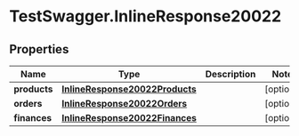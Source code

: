 # TestSwagger.InlineResponse20022

## Properties

Name | Type | Description | Notes
------------ | ------------- | ------------- | -------------
**products** | [**InlineResponse20022Products**](InlineResponse20022Products.md) |  | [optional] 
**orders** | [**InlineResponse20022Orders**](InlineResponse20022Orders.md) |  | [optional] 
**finances** | [**InlineResponse20022Finances**](InlineResponse20022Finances.md) |  | [optional] 


